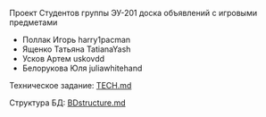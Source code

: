 Проект Студентов группы ЭУ-201
доска объявлений с игровыми предметами

- Поллак Игорь harry1pacman
- Ященко Татьяна TatianaYash
- Усков Артем uskovdd
- Белорукова Юля juliawhitehand 


Техническое задание: [TECH.md](TECH.md)

Структура БД: [BDstructure.md](BDstructure.md)